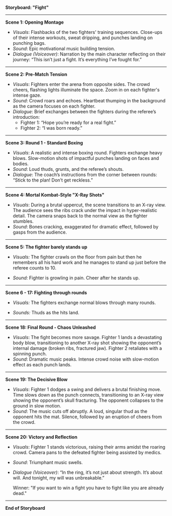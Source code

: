 **Storyboard: "Fight"**

---

**Scene 1: Opening Montage**

- *Visuals*: Flashbacks of the two fighters' training sequences. Close-ups of their intense workouts, sweat dripping, and punches landing on punching bags.
- *Sound*: Epic motivational music building tension.
- *Dialogue (Voiceover)*: Narration by the main character reflecting on their journey: “This isn’t just a fight. It’s everything I’ve fought for.”

---

**Scene 2: Pre-Match Tension**

- *Visuals*: Fighters enter the arena from opposite sides. The crowd cheers, flashing lights illuminate the space. Zoom in on each fighter's intense gaze.
- *Sound*: Crowd roars and echoes. Heartbeat thumping in the background as the camera focuses on each fighter.
- *Dialogue*: Brief exchanges between the fighters during the referee’s introduction:
  - Fighter 1: “Hope you’re ready for a real fight.”
  - Fighter 2: “I was born ready.”

---

**Scene 3: Round 1 - Standard Boxing**

- *Visuals*: A realistic and intense boxing round. Fighters exchange heavy blows. Slow-motion shots of impactful punches landing on faces and bodies.
- *Sound*: Loud thuds, grunts, and the referee’s shouts.
- *Dialogue*: The coach’s instructions from the corner between rounds: “Stick to the plan! Don’t get reckless.”

---

**Scene 4: Mortal Kombat-Style "X-Ray Shots"**

- *Visuals*: During a brutal uppercut, the scene transitions to an X-ray view. The audience sees the ribs crack under the impact in hyper-realistic detail. The camera snaps back to the normal view as the fighter stumbles.
- *Sound*: Bones cracking, exaggerated for dramatic effect, followed by gasps from the audience.

---

**Scene 5: The fighter barely stands up**

- *Visuals:* The fighter crawls on the floor from pain but then he remembers all his hard work and he manages to stand up just before the referee counts to 10.

- *Sound:* Fighter is growling in pain. Cheer after he stands up.

---

**Scene 6 - 17: Fighting through rounds**

- *Visuals:* The fighters exchange normal blows through many rounds.

- *Sounds:* Thuds as the hits land.

---

**Scene 18: Final Round - Chaos Unleashed**

- *Visuals*: The fight becomes more savage. Fighter 1 lands a devastating body blow, transitioning to another X-ray shot showing the opponent’s internal damage (broken ribs, fractured jaw). Fighter 2 retaliates with a spinning punch.
- *Sound*: Dramatic music peaks. Intense crowd noise with slow-motion effect as each punch lands.

---

**Scene 19: The Decisive Blow**

- *Visuals*: Fighter 1 dodges a swing and delivers a brutal finishing move. Time slows down as the punch connects, transitioning to an X-ray view showing the opponent’s skull fracturing. The opponent collapses to the ground in slow motion.
- *Sound*: The music cuts off abruptly. A loud, singular thud as the opponent hits the mat. Silence, followed by an eruption of cheers from the crowd.

---

**Scene 20: Victory and Reflection**

- *Visuals*: Fighter 1 stands victorious, raising their arms amidst the roaring crowd. Camera pans to the defeated fighter being assisted by medics.

- *Sound*: Triumphant music swells.

- *Dialogue (Voiceover)*: “In the ring, it’s not just about strength. It’s about will. And tonight, my will was unbreakable.”
  
  Winner: "If you want to win a fight you have to fight like you are already dead."

---

**End of Storyboard**
